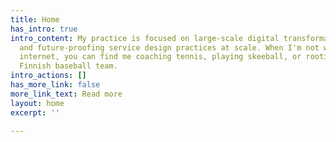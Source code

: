 ```yaml
---
title: Home
has_intro: true
intro_content: My practice is focused on large-scale digital transformation, strategy,
  and future-proofing service design practices at scale. When I'm not working on the
  internet, you can find me coaching tennis, playing skeeball, or rooting for my favorite
  Finnish baseball team.
intro_actions: []
has_more_link: false
more_link_text: Read more
layout: home
excerpt: ''

---
```

